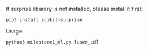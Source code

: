 
If surprise libarary is not installed, please install it first:
	
	pip3 install scikit-surprise

Usage: 
	
	python3 milestone1_ml.py [user_id]
